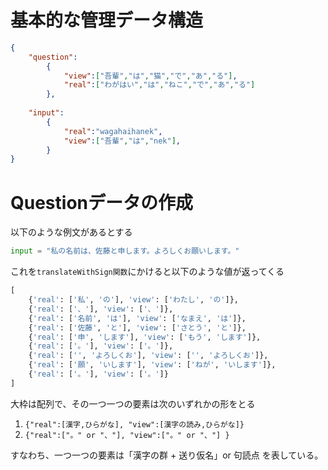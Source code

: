 
# 基本的な管理データ構造

```json
{
    "question":
        {
            "view":["吾輩","は","猫","で","あ","る"],
            "real":["わがはい","は","ねこ","で","あ","る"]
        },
    
    "input":
        {
            "real":"wagahaihanek",
            "view":["吾輩","は","nek"],
        }
}
```

# Questionデータの作成

以下のような例文があるとする

```py
input = "私の名前は、佐藤と申します。よろしくお願いします。"
```

これを```translateWithSign関数```にかけると以下のような値が返ってくる

```py
[
    {'real': ['私', 'の'], 'view': ['わたし', 'の']},
    {'real': ['、'], 'view': ['、']},
    {'real': ['名前', 'は'], 'view': ['なまえ', 'は']},
    {'real': ['佐藤', 'と'], 'view': ['さとう', 'と']},
    {'real': ['申', 'します'], 'view': ['もう', 'します']},
    {'real': ['。'], 'view': ['。']},
    {'real': ['', 'よろしくお'], 'view': ['', 'よろしくお']},
    {'real': ['願', 'いします'], 'view': ['ねが', 'いします']},
    {'real': ['。'], 'view': ['。']}
]
```

大枠は配列で、その一つ一つの要素は次のいずれかの形をとる
1. ``` {"real":[漢字,ひらがな], "view":[漢字の読み,ひらがな]} ```
2. ``` {"real":["。" or "、"], "view":["。" or "、"] } ```

すなわち、一つ一つの要素は「漢字の群 + 送り仮名」or 句読点 を表している。